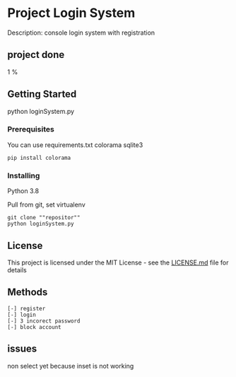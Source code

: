 # Project Login System

Description: console login system with registration

## project done
1 %
## Getting Started

python loginSystem.py

### Prerequisites

You can use requirements.txt
colorama
sqlite3

```
pip install colorama
```

### Installing

Python 3.8

Pull from git, set virtualenv

```
git clone ""repositor""
python loginSystem.py
```


## License

This project is licensed under the MIT License - see the [LICENSE.md](LICENSE.md) file for details


## Methods
```
[-] register
[-] login
[-] 3 incorect password
[-] block account

```

## issues
non select yet because inset is not working
